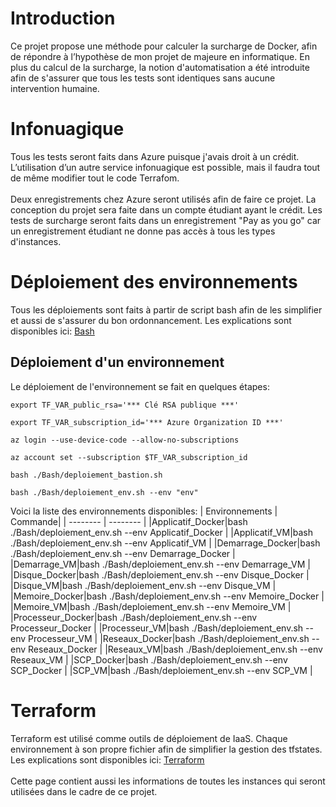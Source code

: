 # Introduction
Ce projet propose une méthode pour calculer la surcharge de Docker, afin de répondre à l’hypothèse de mon projet de majeure en informatique. En plus du calcul de la surcharge, la notion d'automatisation a été introduite afin de s'assurer que tous les tests sont identiques sans aucune intervention humaine. 

# Infonuagique
Tous les tests seront faits dans Azure puisque j'avais droit à un crédit. L’utilisation d’un autre service infonuagique est possible, mais il faudra tout de même modifier tout le code Terrafom.
<br><br>
Deux enregistrements chez Azure seront utilisés afin de faire ce projet. La conception du projet sera faite dans un compte étudiant ayant le crédit. Les tests de surcharge seront faits dans un enregistrement "Pay as you go" car un enregistrement étudiant ne donne pas accès à tous les types d'instances. 

# Déploiement des environnements
Tous les déploiements sont faits à partir de script bash afin de les simplifier et aussi de s'assurer du bon ordonnancement. Les explications sont disponibles ici: [Bash](Bash.md)

## Déploiement d'un environnement
Le déploiement de l'environnement se fait en quelques étapes:
<br>
```
export TF_VAR_public_rsa='*** Clé RSA publique ***'

export TF_VAR_subscription_id='*** Azure Organization ID ***'

az login --use-device-code --allow-no-subscriptions

az account set --subscription $TF_VAR_subscription_id

bash ./Bash/deploiement_bastion.sh

bash ./Bash/deploiement_env.sh --env "env"
```
Voici la liste des environnements disponibles:
| Environnements | Commande|
| -------- | -------- |
|Applicatif_Docker|bash ./Bash/deploiement_env.sh --env Applicatif_Docker |
|Applicatif_VM|bash ./Bash/deploiement_env.sh --env Applicatif_VM |
|Demarrage_Docker|bash ./Bash/deploiement_env.sh --env Demarrage_Docker |
|Demarrage_VM|bash ./Bash/deploiement_env.sh --env Demarrage_VM |
|Disque_Docker|bash ./Bash/deploiement_env.sh --env Disque_Docker |
|Disque_VM|bash ./Bash/deploiement_env.sh --env Disque_VM |
|Memoire_Docker|bash ./Bash/deploiement_env.sh --env Memoire_Docker |
|Memoire_VM|bash ./Bash/deploiement_env.sh --env Memoire_VM |
|Processeur_Docker|bash ./Bash/deploiement_env.sh --env Processeur_Docker |
|Processeur_VM|bash ./Bash/deploiement_env.sh --env Processeur_VM |
|Reseaux_Docker|bash ./Bash/deploiement_env.sh --env Reseaux_Docker |
|Reseaux_VM|bash ./Bash/deploiement_env.sh --env Reseaux_VM |
|SCP_Docker|bash ./Bash/deploiement_env.sh --env SCP_Docker |
|SCP_VM|bash ./Bash/deploiement_env.sh --env SCP_VM |


# Terraform
Terraform est utilisé comme outils de déploiement de IaaS. Chaque environnement à son propre fichier afin de simplifier la gestion des tfstates. Les explications sont disponibles ici: [Terraform](Terraform.md) 
<br><br>
Cette page contient aussi les informations de toutes les instances qui seront utilisées dans le cadre de ce projet. 
